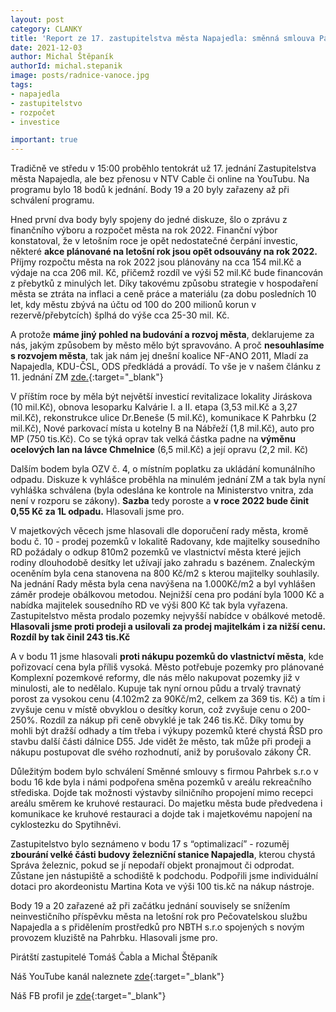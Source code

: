 ```yaml
---
layout: post
category: CLANKY
title: 'Report ze 17. zastupitelstva města Napajedla: směnná smlouva Pahrbek, poplatek za odpady, rozpočet 2022: proč nesouhlasíme s rozvojem města současné koalice!'
date: 2021-12-03
author: Michal Štěpaník
authorId: michal.stepanik
image: posts/radnice-vanoce.jpg
tags: 
- napajedla 
- zastupitelstvo
- rozpočet
- investice

important: true
---
```

Tradičně ve středu v 15:00 proběhlo tentokrát už 17. jednání Zastupitelstva města Napajedla, ale bez přenosu v NTV Cable či online na YouTubu. Na programu bylo 18 bodů k jednání. Body 19 a 20 byly zařazeny až při schválení programu. 

Hned první dva body byly spojeny do jedné diskuze, šlo o zprávu z finančního výboru a rozpočet města na rok 2022. Finanční výbor konstatoval, že v letošním roce je opět nedostatečné čerpání investic, některé **akce plánované na letošní rok jsou opět odsouvány na rok 2022.** Příjmy rozpočtu města na rok 2022 jsou plánovány na cca 154 mil.Kč a výdaje na cca 206 mil. Kč, přičemž rozdíl ve výši 52 mil.Kč bude financován z přebytků z minulých let. Díky takovému způsobu strategie v hospodaření města se ztráta na inflaci a ceně práce a materiálu (za dobu posledních 10 let, kdy městu zbývá na účtu od 100 do 200 milionů korun v rezervě/přebytcích) šplhá do výše cca 25-30 mil. Kč. 

A protože **máme jiný pohled na budování a rozvoj města**, deklarujeme za nás, jakým způsobem by město mělo být spravováno. A proč **nesouhlasíme s rozvojem města**, tak jak nám jej dnešní koalice NF-ANO 2011, Mladí za Napajedla, KDU-ČSL, ODS předkládá a provádí. To vše je v našem článku z 11. jednání ZM [zde.](https://napajedla.pirati.cz/tiskove-zpravy/shrnuti-11-zastupitelstvo/){:target="_blank"}


V příštím roce by měla být největší investicí revitalizace lokality Jiráskova (10 mil.Kč), obnova lesoparku Kalvárie I. a II. etapa (3,53 mil.Kč a 3,27 mil.Kč), rekonstrukce ulice Dr.Beneše (5 mil.Kč), komunikace K Pahrbku (2 mil.Kč), Nové parkovací místa u kotelny B na Nábřeží (1,8 mil.Kč), auto pro MP (750 tis.Kč). Co se týká oprav tak velká částka padne na **výměnu ocelových lan na lávce Chmelnice** (6,5 mil.Kč) a její opravu (2,2 mil. Kč)

Dalším bodem byla OZV č. 4, o místním poplatku za ukládání komunálního odpadu. Diskuze k vyhlášce proběhla na minulém jednání ZM a tak byla nyní vyhláška schválena (byla odeslána ke kontrole na Ministerstvo vnitra, zda není v rozporu se zákony). **Sazba** tedy poroste a **v roce 2022 bude činit 0,55 Kč za 1L odpadu.** Hlasovali jsme pro.

V majetkových věcech jsme hlasovali dle doporučení rady města, kromě bodu č. 10 - prodej pozemků v lokalitě Radovany, kde majitelky sousedního RD požádaly o odkup 810m2 pozemků ve vlastnictví města které jejich rodiny dlouhodobě desítky let užívají jako zahradu s bazénem. Znaleckým oceněním byla cena stanovena na 800 Kč/m2 s kterou majitelky souhlasily. Na jednání Rady města byla cena navýšena na 1.000Kč/m2 a byl vyhlášen záměr prodeje obálkovou metodou. Nejnižší cena pro podání byla 1000 Kč a nabídka majitelek sousedního RD ve výši 800 Kč tak byla vyřazena. Zastupitelstvo města prodalo pozemky nejvyšší nabídce v obálkové metodě. **Hlasovali jsme proti prodeji a usilovali za prodej majitelkám i za nižší cenu. Rozdíl by tak činil 243 tis.Kč** 

A v bodu 11 jsme hlasovali **proti nákupu pozemků do vlastnictví města**, kde pořizovací cena byla příliš vysoká. Město potřebuje pozemky pro plánované Komplexní pozemkové reformy, dle nás mělo nakupovat pozemky již v minulosti, ale to nedělalo. Kupuje tak nyní ornou půdu a trvalý travnatý porost za vysokou cenu (4.102m2 za 90Kč/m2, celkem za 369 tis. Kč) a tím i zvyšuje cenu v místě obvyklou o desítky korun, což zvyšuje cenu o 200-250%. Rozdíl za nákup při ceně obvyklé je tak 246 tis.Kč. Díky tomu by mohli být dražší odhady a tím třeba i výkupy pozemků které chystá ŘSD pro stavbu další části dálnice D55. Jde vidět že město, tak může při prodeji a nákupu postupovat dle svého rozhodnutí, aniž by porušovalo zákony ČR. 

Důležitým bodem bylo schválení Směnné smlouvy s firmou Pahrbek s.r.o v bodu 16 kde byla i námi podpořena směna pozemků v areálu rekreačního střediska. Dojde tak možnosti výstavby silničního  propojení mimo recepci areálu směrem ke kruhové restauraci. Do majetku města bude předvedena i komunikace ke kruhové restauraci a dojde tak i majetkovému napojení na cyklostezku do Spytihněvi.

Zastupitelstvo bylo seznámeno v bodu 17 s “optimalizací” - rozuměj **zbourání velké části budovy železniční stanice Napajedla**, kterou chystá Správa železnic, pokud se jí nepodaří objekt pronajmout či odprodat. Zůstane jen nástupiště a schodiště k podchodu. Podpořili jsme individuální dotaci pro akordeonistu Martina Kota ve výši 100 tis.kč na nákup nástroje.

Body 19 a 20 zařazené až při začátku jednání souvisely se snížením neinvestičního příspěvku města na letošní rok pro Pečovatelskou službu Napajedla a s přidělením prostředků pro NBTH s.r.o spojených s novým provozem kluziště na Pahrbku. Hlasovali jsme pro.

Pirátští zastupitelé Tomáš Čabla a Michal Štěpaník



Náš YouTube kanál naleznete [zde](https://www.youtube.com/channel/UCgoN2Mo3r-xe0iO6N5HRWHA){:target="_blank"}

Náš FB profil je [zde](https://www.facebook.com/piratinapa){:target="_blank"}

